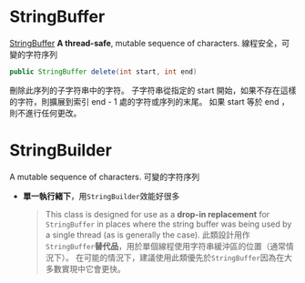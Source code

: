 # StringBuffer

[StringBuffer](https://www.apiref.com/java11-zh/java.base/java/lang/StringBuffer.html)
**A thread-safe**, mutable sequence of characters.
線程安全，可變的字符序列

```java
public StringBuffer delete(int start, int end)
```

刪除此序列的子字符串中的字符。 子字符串從指定的 start 開始，如果不存在這樣的字符，則擴展到索引 end - 1 處的字符或序列的末尾。 如果 start 等於 end ，則不進行任何更改。

# StringBuilder

A mutable sequence of characters.
可變的字符序列

- **單一執行緒下**，用`StringBuilder`效能好很多
  > This class is designed for use as a **drop-in replacement** for `StringBuffer` in places where the string buffer was being used by a single thread (as is generally the case).
  > 此類設計用作`StringBuffer`**替代品**，用於單個線程使用字符串緩沖區的位置（通常情況下）。 在可能的情況下，建議使用此類優先於`StringBuffer`因為在大多數實現中它會更快。
